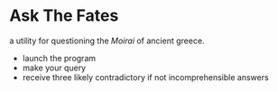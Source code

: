 # Ask The Fates

a utility for questioning the *Moirai* of ancient greece.

 - launch the program
 - make your query
 - receive three likely contradictory if not incomprehensible answers
